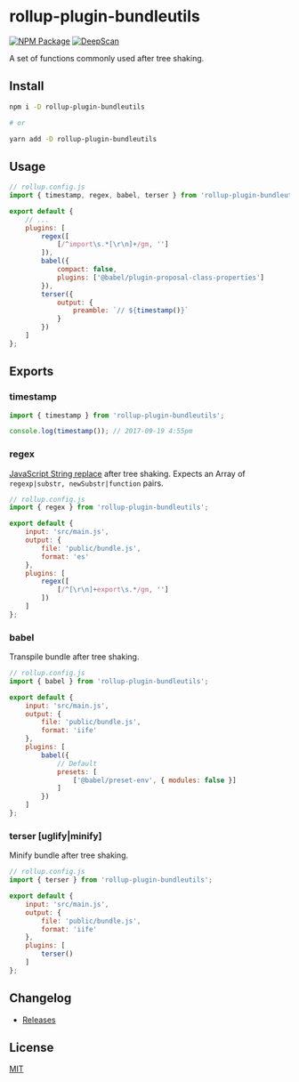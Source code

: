 # rollup-plugin-bundleutils

[![NPM Package][npm]][npm-url]
[![DeepScan][deepscan]][deepscan-url]

A set of functions commonly used after tree shaking.

## Install

```sh
npm i -D rollup-plugin-bundleutils

# or

yarn add -D rollup-plugin-bundleutils
```

## Usage

```js
// rollup.config.js
import { timestamp, regex, babel, terser } from 'rollup-plugin-bundleutils';

export default {
    // ...
    plugins: [
        regex([
            [/^import\s.*[\r\n]+/gm, '']
        ]),
        babel({
            compact: false,
            plugins: ['@babel/plugin-proposal-class-properties']
        }),
        terser({
            output: {
                preamble: `// ${timestamp()}`
            }
        })
    ]
};
```

## Exports

### timestamp

```js
import { timestamp } from 'rollup-plugin-bundleutils';

console.log(timestamp()); // 2017-09-19 4:55pm
```

### regex

[JavaScript String replace](https://developer.mozilla.org/en-US/docs/Web/JavaScript/Reference/Global_Objects/String/replace) after tree shaking. Expects an Array of `regexp|substr, newSubstr|function` pairs.

```js
// rollup.config.js
import { regex } from 'rollup-plugin-bundleutils';

export default {
    input: 'src/main.js',
    output: {
        file: 'public/bundle.js',
        format: 'es'
    },
    plugins: [
        regex([
            [/^[\r\n]+export\s.*/gm, '']
        ])
    ]
};
```

### babel

Transpile bundle after tree shaking.

```js
// rollup.config.js
import { babel } from 'rollup-plugin-bundleutils';

export default {
    input: 'src/main.js',
    output: {
        file: 'public/bundle.js',
        format: 'iife'
    },
    plugins: [
        babel({
            // Default
            presets: [
                ['@babel/preset-env', { modules: false }]
            ]
        })
    ]
};
```

### terser [uglify|minify]

Minify bundle after tree shaking.

```js
// rollup.config.js
import { terser } from 'rollup-plugin-bundleutils';

export default {
    input: 'src/main.js',
    output: {
        file: 'public/bundle.js',
        format: 'iife'
    },
    plugins: [
        terser()
    ]
};
```

## Changelog

* [Releases](https://github.com/pschroen/rollup-plugin-bundleutils/releases)

## License

[MIT](LICENSE)


[npm]: https://img.shields.io/npm/v/rollup-plugin-bundleutils.svg
[npm-url]: https://www.npmjs.com/package/rollup-plugin-bundleutils
[deepscan]: https://deepscan.io/api/teams/20020/projects/23506/branches/715192/badge/grade.svg
[deepscan-url]: https://deepscan.io/dashboard#view=project&tid=20020&pid=23506&bid=715192
